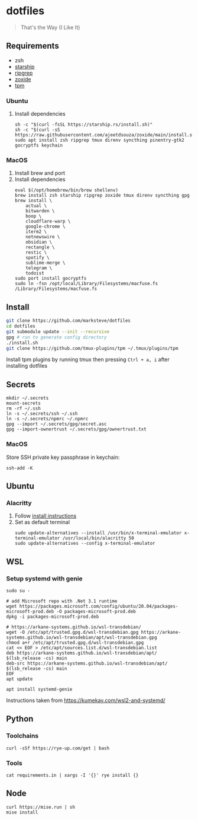 # dotfiles
> That's the Way (I Like It)

## Requirements

- zsh
- [starship](https://starship.rs/)
- [ripgrep](https://github.com/BurntSushi/ripgrep)
- [zoxide](https://github.com/ajeetdsouza/zoxide)
- [tpm](https://github.com/tmux-plugins/tpm)

### Ubuntu

1. Install dependencies
    ```
    sh -c "$(curl -fsSL https://starship.rs/install.sh)"
    sh -c "$(curl -sS https://raw.githubusercontent.com/ajeetdsouza/zoxide/main/install.sh)"
    sudo apt install zsh ripgrep tmux direnv syncthing pinentry-gtk2 gocryptfs keychain
    ```

### MacOS

1. Install brew and port
1. Install dependencies
    ```
    eval $(/opt/homebrew/bin/brew shellenv)
    brew install zsh starship ripgrep zoxide tmux direnv syncthing gpg
    brew install \
        actual \
        bitwarden \
        boop \
        cloudflare-warp \
        google-chrome \
        iterm2 \
        netnewswire \
        obsidian \
        rectangle \
        restic \
        spotify \
        sublime-merge \
        telegram \
        todoist
    sudo port install gocryptfs
    sudo ln -fsn /opt/local/Library/Filesystems/macfuse.fs /Library/Filesystems/macfuse.fs
    ```

## Install

```sh
git clone https://github.com/marksteve/dotfiles
cd dotfiles
git submodule update --init --recursive
gpg # run to generate config directory
./install.sh
git clone https://github.com/tmux-plugins/tpm ~/.tmux/plugins/tpm
```

Install tpm plugins by running tmux then pressing `Ctrl + a, i` after installing dotfiles

## Secrets

```
mkdir ~/.secrets
mount-secrets
rm -rf ~/.ssh
ln -s ~/.secrets/ssh ~/.ssh
ln -s ~/.secrets/npmrc ~/.npmrc
gpg --import ~/.secrets/gpg/secret.asc
gpg --import-ownertrust ~/.secrets/gpg/ownertrust.txt
```

### MacOS

Store SSH private key passphrase in keychain:

```
ssh-add -K
```

## Ubuntu

### Alacritty

1. Follow [install instructions](https://github.com/alacritty/alacritty/blob/master/INSTALL.md)
1. Set as default terminal
    ```
    sudo update-alternatives --install /usr/bin/x-terminal-emulator x-terminal-emulator /usr/local/bin/alacritty 50
    sudo update-alternatives --config x-terminal-emulator
    ```

## WSL

### Setup systemd with genie

```
sudo su -

# add Microsoft repo with .Net 3.1 runtime
wget https://packages.microsoft.com/config/ubuntu/20.04/packages-microsoft-prod.deb -O packages-microsoft-prod.deb
dpkg -i packages-microsoft-prod.deb

# https://arkane-systems.github.io/wsl-transdebian/
wget -O /etc/apt/trusted.gpg.d/wsl-transdebian.gpg https://arkane-systems.github.io/wsl-transdebian/apt/wsl-transdebian.gpg
chmod a+r /etc/apt/trusted.gpg.d/wsl-transdebian.gpg
cat << EOF > /etc/apt/sources.list.d/wsl-transdebian.list
deb https://arkane-systems.github.io/wsl-transdebian/apt/ $(lsb_release -cs) main
deb-src https://arkane-systems.github.io/wsl-transdebian/apt/ $(lsb_release -cs) main
EOF
apt update

apt install systemd-genie
```

Instructions taken from https://kumekay.com/wsl2-and-systemd/

## Python

### Toolchains
```
curl -sSf https://rye-up.com/get | bash
```

### Tools
```
cat requirements.in | xargs -I '{}' rye install {}
```

## Node

```
curl https://mise.run | sh
mise install
```
